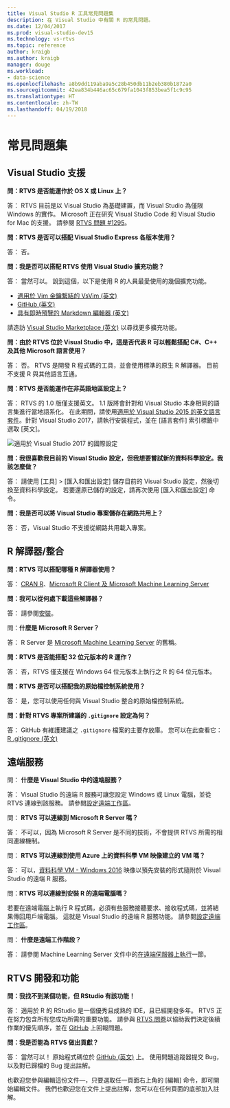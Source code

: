 ```yaml
---
title: Visual Studio R 工具常見問題集
description: 在 Visual Studio 中有關 R 的常見問題。
ms.date: 12/04/2017
ms.prod: visual-studio-dev15
ms.technology: vs-rtvs
ms.topic: reference
author: kraigb
ms.author: kraigb
manager: douge
ms.workload:
- data-science
ms.openlocfilehash: a8b9dd119aba9a5c28b450db11b2eb380b1872a0
ms.sourcegitcommit: 42ea834b446ac65c679fa1043f853bea5f1c9c95
ms.translationtype: HT
ms.contentlocale: zh-TW
ms.lasthandoff: 04/19/2018
---
```

# <a name="frequently-asked-questions"></a>常見問題集

## <a name="visual-studio-support"></a>Visual Studio 支援

**問：RTVS 是否能運作於 OS X 或 Linux 上？**

答： RTVS 目前是以 Visual Studio 為基礎建置，而 Visual Studio 為僅限 Windows 的實作。 Microsoft 正在研究 Visual Studio Code 和 Visual Studio for Mac 的支援。 請參閱 [RTVS 問題 #1295](https://github.com/Microsoft/RTVS/issues/1295)。

**問：RTVS 是否可以搭配 Visual Studio Express 各版本使用？**

答： 否。

**問：我是否可以搭配 RTVS 使用 Visual Studio 擴充功能？**

答： 當然可以。 說到這個，以下是使用 R 的人員最愛使用的幾個擴充功能。

- [適用於 Vim 金鑰繫結的 VsVim (英文)](https://marketplace.visualstudio.com/items?itemName=JaredParMSFT.VsVim)
- [GitHub (英文)](https://marketplace.visualstudio.com/items?itemName=GitHub.GitHubExtensionforVisualStudio)
- [具有即時預覽的 Markdown 編輯器 (英文)](https://marketplace.visualstudio.com/items?itemName=MadsKristensen.MarkdownEditor)

請造訪 [Visual Studio Marketplace (英文)](https://marketplace.visualstudio.com/) 以尋找更多擴充功能。

**問：由於 RTVS 位於 Visual Studio 中，這是否代表 R 可以輕鬆搭配 C#、C++ 及其他 Microsoft 語言使用？**

答： 否。 RTVS 是開發 R 程式碼的工具，並會使用標準的原生 R 解譯器。 目前不支援 R 與其他語言互通。

**問：RTVS 是否能運作在非英語地區設定上？**

答： RTVS 的 1.0 版僅支援英文。 1.1 版將會針對和 Visual Studio 本身相同的語言集進行當地語系化。 在此期間，請使用[適用於 Visual Studio 2015 的英文語言套件](https://www.microsoft.com/download/details.aspx?id=48157)。針對 Visual Studio 2017，請執行安裝程式，並在 [語言套件] 索引標籤中選取 [英文]。

![適用於 Visual Studio 2017 的國際設定](media/FAQ-international-settings.png)

**問：我很喜歡我目前的 Visual Studio 設定，但我想要嘗試新的資料科學設定。我該怎麼做？**

答： 請使用 [工具] > [匯入和匯出設定] 儲存目前的 Visual Studio 設定，然後切換至資料科學設定。 若要還原已儲存的設定，請再次使用 [匯入和匯出設定] 命令。

**問：我是否可以將 Visual Studio 專案儲存在網路共用上？**

答： 否，Visual Studio 不支援從網路共用載入專案。

## <a name="r-interpretersintegration"></a>R 解譯器/整合

**問：RTVS 可以搭配哪種 R 解譯器使用？**

答： [CRAN R](https://cran.r-project.org/)、[Microsoft R Client 及 Microsoft Machine Learning Server](/machine-learning-server/)

**問：我可以從何處下載這些解譯器？**

答： 請參閱[安裝](installing-r-tools-for-visual-studio.md)。

問：**什麼是 Microsoft R Server？**

答： R Server 是 [Microsoft Machine Learning Server](/machine-learning-server/what-is-machine-learning-server) 的舊稱。

**問：RTVS 是否能搭配 32 位元版本的 R 運作？**

答： 否，RTVS 僅支援在 Windows 64 位元版本上執行之 R 的 64 位元版本。

**問：RTVS 是否可以搭配我的原始檔控制系統使用？**

答： 是，您可以使用任何與 Visual Studio 整合的原始檔控制系統。

**問：針對 RTVS 專案所建議的 `.gitignore` 設定為何？**

答： GitHub 有維護建議之 `.gitignore` 檔案的主要存放庫。 您可以在此查看它：[R .gitignore (英文)](https://github.com/github/gitignore/blob/master/R.gitignore)

## <a name="remote-services"></a>遠端服務

問： **什麼是 Visual Studio 中的遠端服務？**

答： Visual Studio 的遠端 R 服務可讓您設定 Windows 或 Linux 電腦，並從 RTVS 連線到該服務。 請參閱[設定遠端工作區](setting-up-remote-r-workspaces.md)。

問： **RTVS 可以連線到 Microsoft R Server 嗎？**

答： 不可以，因為 Microsoft R Server 是不同的技術，不會提供 RTVS 所需的相同連線機制。

問： **RTVS 可以連線到使用 Azure 上的資料科學 VM 映像建立的 VM 嗎？**

答： 可以，[資料科學 VM - Windows 2016](https://azure.microsoft.com/services/virtual-machines/data-science-virtual-machines/) 映像以預先安裝的形式隨附於 Visual Studio 的遠端 R 服務。

問：**RTVS 可以連線到安裝 R 的遠端電腦嗎？**

若要在遠端電腦上執行 R 程式碼，必須有些服務接聽要求、接收程式碼，並將結果傳回用戶端電腦。 這就是 Visual Studio 的遠端 R 服務功能。 請參閱[設定遠端工作區](setting-up-remote-r-workspaces.md)。

問： **什麼是遠端工作階段？**

答： 請參閱 Machine Learning Server 文件中的[在遠端伺服器上執行](/machine-learning-server/r/how-to-execute-code-remotely)一節。

## <a name="rtvs-development-and-features"></a>RTVS 開發和功能

**問：我找不到某個功能，但 RStudio 有該功能！**

答： 適用於 R 的 RStudio 是一個優秀且成熟的 IDE，且已經開發多年。 RTVS 正在努力包含所有您成功所需的重要功能。 請參與 [RTVS 問卷](https://www.surveymonkey.com/r/RTVS1)以協助我們決定後續作業的優先順序，並在 [GitHub](https://github.com/Microsoft/RTVS/issues/) 上回報問題。

**問：我是否能為 RTVS 做出貢獻？**

答： 當然可以！ 原始程式碼位於 [GitHub (英文)](https://github.com/microsoft/RTVS) 上。 使用問題追蹤器提交 Bug，以及對已歸檔的 Bug 提出註解。

也歡迎您參與編輯這份文件&mdash;，只要選取任一頁面右上角的 [編輯] 命令，即可開始編輯文件。 我們也歡迎您在文件上提出註解，您可以在任何頁面的底部加入註解。
